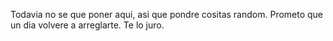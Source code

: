 Todavia no se que poner aqui, asi que pondre cositas random.  Prometo que un dia volvere a arreglarte.
Te lo juro.

